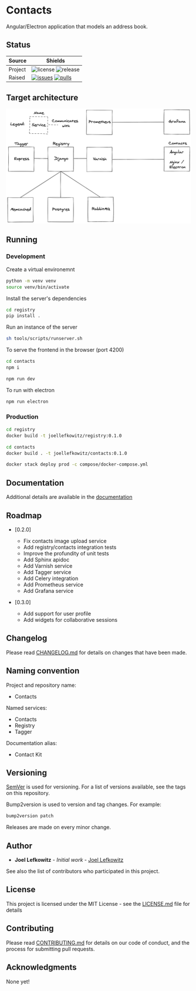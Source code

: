 # Contacts

Angular/Electron application that models an address book.

## Status

| Source     | Shields                                                        |
| ---------- | -------------------------------------------------------------- |
| Project    | ![license][license] ![release][release]                        |
| Raised     | [![issues][issues]][issues_link] [![pulls][pulls]][pulls_link] |

## Target architecture

![Architecture][architecture]

## Running

### Development

Create a virtual environemnt

```bash
python -m venv venv
source venv/bin/activate
```

Install the server's dependencies

```bash
cd registry
pip install .
```

Run an instance of the server

```bash
sh tools/scripts/runserver.sh
```

To serve the frontend in the browser (port 4200)

```bash
cd contacts
npm i
```

```bash
npm run dev
```

To run with electron

```bash
npm run electron
```

### Production

```bash
cd registry
docker build -t joellefkowitz/registry:0.1.0
```

```bash
cd contacts
docker build . -t joellefkowitz/contacts:0.1.0
```

```bash
docker stack deploy prod -c compose/docker-compose.yml
```

## Documentation

Additional details are available in the [documentation][documentation]

## Roadmap

- [0.2.0]
  - Fix contacts image upload service
  - Add registry/contacts integration tests
  - Improve the profundity of unit tests
  - Add Sphinx apidoc
  - Add Varnish service
  - Add Tagger service
  - Add Celery integration
  - Add Prometheus service
  - Add Grafana service

- [0.3.0]
  - Add support for user profile
  - Add widgets for collaborative sessions

## Changelog

Please read [CHANGELOG.md](CHANGELOG.md) for details on changes that have been made.

## Naming convention

Project and repository name:

- Contacts

Named services:

- Contacts
- Registry
- Tagger

Documentation alias:

- Contact Kit

## Versioning

[SemVer][semver] is used for versioning. For a list of versions available, see the tags on this repository.

Bump2version is used to version and tag changes.
For example:

```bash
bump2version patch
```

Releases are made on every minor change.

## Author

- **Joel Lefkowitz** - _Initial work_ - [Joel Lefkowitz][author]

See also the list of contributors who participated in this project.

## License

This project is licensed under the MIT License - see the [LICENSE.md](LICENSE.md) file for details

## Contributing

Please read [CONTRIBUTING.md](CONTRIBUTING.md) for details on our code of conduct, and the process for submitting pull requests.

## Acknowledgments

None yet!

<!-- Status table links -->
[license]: https://img.shields.io/github/license/joellefkowitz/contacts
[release]: https://img.shields.io/github/v/tag/joellefkowitz/contacts
[issues]: https://img.shields.io/github/issues/joellefkowitz/contacts "Issues"
[issues_link]: https://github.com/JoelLefkowitz/contacts/issues
[pulls]: https://img.shields.io/github/issues-pr/joellefkowitz/contacts "Pull requests"
[pulls_link]: https://github.com/JoelLefkowitz/contacts/pulls

<!-- Plugable links -->
[architecture]: https://github.com/JoelLefkowitz/contacts/raw/master/architecture.png "Architecture"
[documentation]: https://contact-kit.readthedocs.io/en/latest/
[author]: https://github.com/JoelLefkowitz
[semver]: http://semver.org/
